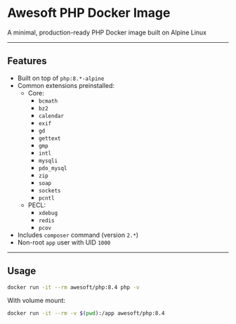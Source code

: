 # Awesoft PHP Docker Image

A minimal, production-ready PHP Docker image built on Alpine Linux

---

## Features

- Built on top of `php:8.*-alpine`
- Common extensions preinstalled:
  - Core: 
    - `bcmath` 
    - `bz2` 
    - `calendar` 
    - `exif` 
    - `gd` 
    - `gettext` 
    - `gmp` 
    - `intl`
    - `mysqli` 
    - `pdo_mysql` 
    - `zip` 
    - `soap` 
    - `sockets` 
    - `pcntl`
  - PECL: 
    - `xdebug` 
    - `redis` 
    - `pcov`
- Includes `composer` command (version `2.*`)
- Non-root `app` user with UID `1000`

---

## Usage

```bash
docker run -it --rm awesoft/php:8.4 php -v
```

With volume mount:

```bash
docker run -it --rm -v $(pwd):/app awesoft/php:8.4
```

